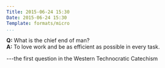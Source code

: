 ```yaml
---
Title: 2015-06-24 15:30
Date: 2015-06-24 15:30
Template: formats/micro
...
```


**Q:** What is the chief end of man?  
**A:** To love work and be as efficient as possible in every task.

---the first question in the Western Technocratic Catechism
